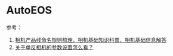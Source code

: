 # AutoEOS

参考：
1. [相机产品线命名规则梳理，相机基础知识科普，相机基础信息解答](https://www.zhihu.com/tardis/zm/art/394460999?source_id=1005#:~:text=1%20%E5%8D%95%E5%8F%8D%E7%9B%B8%E6%9C%BA%20%E4%BB%A5%20EOS%20%2B%20%E6%95%B0%E5%AD%97%20%2B%20D%E7%9A%84%E5%BD%A2%E5%BC%8F%E5%91%BD%E5%90%8D,%E4%BB%A5%20M%20%2B%20%E6%95%B0%E5%AD%97%E5%91%BD%E5%90%8D%EF%BC%8C%E4%B8%BA%20APS-C%20%E7%94%BB%E5%B9%85%E7%9B%B8%E6%9C%BA%EF%BC%8C%E5%B9%B6%E4%B8%94%E6%95%B0%E5%AD%97%E4%BD%8D%E6%95%B0%E8%B6%8A%E5%B0%91%EF%BC%8C%E5%AE%9A%E4%BD%8D%E8%B6%8A%E9%AB%98%E7%AB%AF%EF%BC%8C%E6%95%B0%E5%AD%97%E4%BD%8D%E6%95%B0%E8%B6%8A%E5%A4%9A%EF%BC%8C%E5%AE%9A%E4%BD%8D%E8%B6%8A%E4%BD%8E%E7%AB%AF%20%E7%89%B9%E4%BE%8B%EF%BC%9AEOS%20RP%EF%BC%8C%E5%AE%9A%E4%BD%8D%E4%B8%BA%E5%85%A5%E9%97%A8%E7%BA%A7%E5%85%A8%E7%94%BB%E5%B9%85%E7%9B%B8%E6%9C%BA)
2. [关于单反相机的参数设置怎么看？](https://www.zhihu.com/question/318910886)
